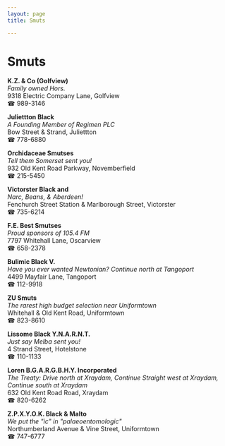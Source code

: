 ```yaml
---
layout: page 
title: Smuts

---
```



# Smuts


 **K.Z. & Co (Golfview)**  
_Family owned Hors._  
9318 Electric Company Lane, Golfview  
☎ 989-3146

**Juliettton Black**  
_A Founding Member of Regimen PLC_  
Bow Street & Strand, Juliettton  
☎ 778-6880

**Orchidaceae Smutses**  
_Tell them Somerset sent you!_  
932 Old Kent Road Parkway, Novemberfield  
☎ 215-5450

**Victorster Black and**  
_Narc, Beans, & Aberdeen!_  
Fenchurch Street Station & Marlborough Street, Victorster  
☎ 735-6214

**F.E. Best Smutses**  
_Proud sponsors of 105.4 FM_  
7797 Whitehall Lane, Oscarview  
☎ 658-2378

**Bulimic Black V.**  
_Have you ever wanted Newtonian? 
Continue north at Tangoport_  
4499 Mayfair Lane, Tangoport  
☎ 112-9918

**ZU Smuts**  
_The rarest high budget selection near Uniformtown_  
Whitehall & Old Kent Road, Uniformtown  
☎ 823-8610

**Lissome Black Y.N.A.R.N.T.**  
_Just say Melba sent you!_  
4 Strand Street, Hotelstone  
☎ 110-1133

**Loren B.G.A.R.G.B.H.Y. Incorporated**  
_The Treaty: Drive north at Xraydam, Continue Straight west at Xraydam, Continue south at Xraydam_  
632 Old Kent Road Road, Xraydam  
☎ 820-6262

**Z.P.X.Y.O.K. Black & Malto**  
_We put the "ic" in "palaeoentomologic"_  
Northumberland Avenue & Vine Street, Uniformtown  
☎ 747-6777

